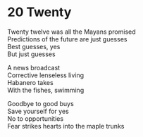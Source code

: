 <template data-parse>2019-12-31 #poetry</template>

# 20 Twenty

Twenty twelve was all the Mayans promised\
Predictions of the future are just guesses\
Best guesses, yes\
But just guesses

A news broadcast\
Corrective lenseless living\
Habanero takes\
With the fishes, swimming

Goodbye to good buys\
Save yourself for yes\
No to opportunities\
Fear strikes hearts into the maple trunks